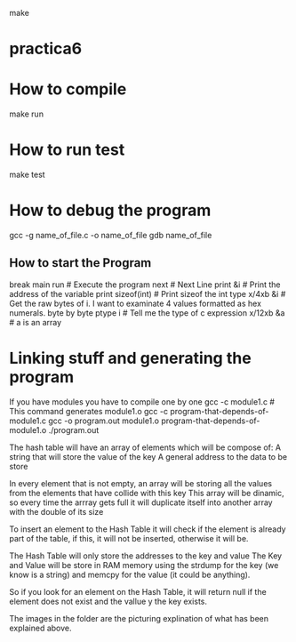 make
# practica6

# How to compile
make run

# How to run test
make test

# How to debug the program
gcc -g name_of_file.c -o name_of_file
gdb name_of_file

## How to start the Program
break main
run # Execute the program
next # Next Line
print &i # Print the address of the variable
print sizeof(int) # Print sizeof the int type
x/4xb &i # Get the raw bytes of i. I want to examinate 4 values formatted as hex numerals. byte by byte
ptype i # Tell me the type of c expression
x/12xb &a # a is an array

# Linking stuff and generating the program

If you have modules you have to compile one by one
gcc -c module1.c # This command generates module1.o
gcc -c program-that-depends-of-module1.c
gcc -o program.out module1.o program-that-depends-of-module1.o
./program.out



The hash table will have an array of elements which will be compose of: 
    A string that will store the value of the key
    A general address to the data to be store

In every element that is not empty, an array will be storing all the values from the elements that have collide with this key
This array will be dinamic, so every time the arrray gets full it will duplicate itself into another array with the double of its size

To insert an element to the Hash Table it will check if the element is already part of the table, if this, it will not be inserted, otherwise it will be.

The Hash Table will only store the addresses to the key and value
The Key and Value will be store in RAM memory using the strdump for the key (we know is a string) and memcpy for the value (it could be anything).



So if you look for an element on the Hash Table, it will return null if the element does not exist and the vallue y the key exists.

The images in the folder are the picturing explination of what has been explained above.

